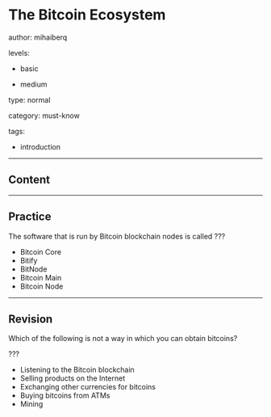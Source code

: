 # The Bitcoin Ecosystem
author: mihaiberq

levels:

  - basic

  - medium

type: normal

category: must-know

tags:

  - introduction

---
## Content



---
## Practice

The software that is run by Bitcoin blockchain nodes is called ???

* Bitcoin Core
* Bitify
* BitNode
* Bitcoin Main
* Bitcoin Node

---
## Revision

Which of the following is not a way in which you can obtain bitcoins?

???

* Listening to the Bitcoin blockchain
* Selling products on the Internet
* Exchanging other currencies for bitcoins
* Buying bitcoins from ATMs
* Mining

